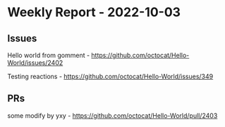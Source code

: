 # Weekly Report - 2022-10-03

## Issues

Hello world from gomment - https://github.com/octocat/Hello-World/issues/2402

Testing reactions - https://github.com/octocat/Hello-World/issues/349



## PRs

some modify by yxy - https://github.com/octocat/Hello-World/pull/2403


